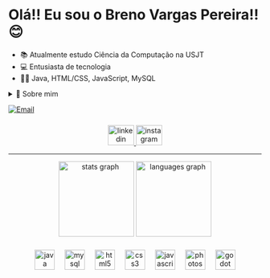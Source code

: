 # Olá!! Eu sou o Breno Vargas Pereira!! 😊

- 📚 Atualmente estudo Ciência da Computação na USJT
- 💻 Entusiasta de tecnologia
- 🧑‍💻 Java, HTML/CSS, JavaScript, MySQL

<details>
  <summary>🧠 Sobre mim</summary>
        Olá, meu nome é Breno Vargas Pereira, tenho 19 anos e sou um estudante dedicado da Universidade São Judas Tadeu (USJT). Minha paixão por aprender e explorar novos conhecimentos me levou a me aprofundar em diversas áreas. Sou habilidoso em ferramentas como Word, PowerPoint e as ferramentas avançadas do Google, além de possuir um bom domínio do Excel e um conhecimento intermediário em Photoshop. No campo da programação, tenho conhecimentos intermediários em Java, MySQL, HTML5, CSS3 e JavaScript, o que me permite desenvolver soluções e projetos interessantes. Além de ter domínio da linguagem UML e do aplicativo de anotações Notion. Estou sempre em busca de desafios que possam me ajudar a crescer tanto academicamente quanto profissionalmente, e estou entusiasmado para continuar expandindo minhas habilidades e contribuir de forma significativa em projetos futuros.
</details>

[![Email](https://img.shields.io/badge/Gmail-D14836?style=for-the-badge&logo=gmail&logoColor=white)](mailto:bre.var2004@gmail.com)

###

<div align="center">
  <a href="https://www.linkedin.com/in/brenovargaspereira/" target="_blank">
    <img src="https://raw.githubusercontent.com/maurodesouza/profile-readme-generator/master/src/assets/icons/social/linkedin/default.svg" width="52" height="40" alt="linkedin logo"  />
  </a>
  <a href="https://www.instagram.com/breno.vargasp/" target="_blank">
    <img src="https://raw.githubusercontent.com/maurodesouza/profile-readme-generator/master/src/assets/icons/social/instagram/default.svg" width="52" height="40" alt="instagram logo"  />
  </a>
</div>
  
  ---

<div align="center">
  <img src="https://github-readme-stats.vercel.app/api?username=brenovargasp&hide_title=false&hide_rank=false&show_icons=true&include_all_commits=true&count_private=true&disable_animations=false&theme=dracula&locale=en&hide_border=false&order=1" height="150" alt="stats graph"  />
  <img src="https://github-readme-stats.vercel.app/api/top-langs?username=brenovargasp&locale=en&hide_title=false&layout=compact&card_width=320&langs_count=5&theme=dracula&hide_border=false&order=2" height="150" alt="languages graph"  />
</div>

###

<div align="center">
  <img src="https://cdn.jsdelivr.net/gh/devicons/devicon/icons/java/java-original.svg" height="40" alt="java logo"  />
  <img width="12" />
  <img src="https://cdn.jsdelivr.net/gh/devicons/devicon/icons/mysql/mysql-original.svg" height="40" alt="mysql logo"  />
  <img width="12" />
  <img src="https://cdn.jsdelivr.net/gh/devicons/devicon/icons/html5/html5-original.svg" height="40" alt="html5 logo"  />
  <img width="12" />
  <img src="https://cdn.jsdelivr.net/gh/devicons/devicon/icons/css3/css3-original.svg" height="40" alt="css3 logo"  />
  <img width="12" />
  <img src="https://cdn.jsdelivr.net/gh/devicons/devicon/icons/javascript/javascript-original.svg" height="40" alt="javascript logo"  />
  <img width="12" />
  <img src="https://cdn.jsdelivr.net/gh/devicons/devicon/icons/photoshop/photoshop-plain.svg" height="40" alt="photoshop logo"  />
  <img width="12" />
  <img src="https://cdn.jsdelivr.net/gh/devicons/devicon/icons/godot/godot-original.svg" height="40" alt="godot logo"  />
</div>
